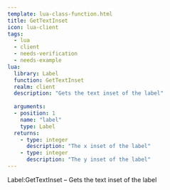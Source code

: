```yaml
---
template: lua-class-function.html
title: GetTextInset
icon: lua-client
tags:
  - lua
  - client
  - needs-verification
  - needs-example
lua:
  library: Label
  function: GetTextInset
  realm: client
  description: "Gets the text inset of the label"
  
  arguments:
  - position: 1
    name: "label"
    type: Label
  returns:
    - type: integer
      description: "The x inset of the label"
    - type: integer
      description: "The y inset of the label"
---
```


<div class="lua__search__keywords">
Label:GetTextInset &#x2013; Gets the text inset of the label
</div>
